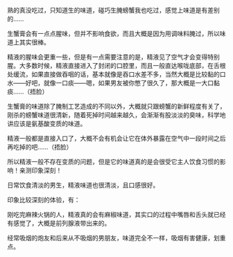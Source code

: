 熟的真没吃过，只知道生的味道，碰巧生腌螃蟹我也吃过，感觉上味道是有差别的……



生蟹膏会有一点点腥味，但并不影响食欲，而且大概是因为用调味料腌过，所以味道上其实很棒。

精液的腥味会更重一些，但是有一点需要注意的是，精液见了空气才会变得特别腥。大多数时候，精液直接进入了封闭的口腔里，而且一般直达喉咙底部，在舌根处缓流，如果直接做吞咽的话，基本就像是吞口水差不多，当然大概是比较黏的口水——好吧，就像一口痰——嗯，如果男友被你憋了很久了，那大概是一大口黏痰……（捂脸）



生蟹膏的味道除了腌制工艺造成的不同以外，大概就只跟螃蟹的新鲜程度有关了，刚杀的螃蟹味道很清新，随着死掉时间越来越久，会渐渐有股淡淡的臭味，科学地讲应该是氨基酸变质的味道。

精液一般都是直接入口了，大概不会有机会让它在体外暴露在空气中一段时间之后再吃掉的吧……（捂脸）

所以精液一般不存在变质的问题，但是它的味道真的是会很受它主人饮食习惯的影响！亲测印象深刻！

日常饮食清淡的男生，精液味道也很清淡，且口感很好。

印象比较深刻的体验，有：

刚吃完麻辣火锅的人，精液真的会有麻椒味道，其实口的过程中嘴唇和舌头就已经有感觉了，大概是前列腺液带出来的。

经常吸烟的炮友和后来从不吸烟的男朋友，味道完全不一样，吸烟有害健康，划重点。